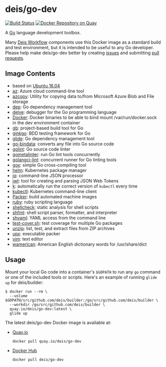 # deis/go-dev

[![Build Status](https://travis-ci.org/deis/docker-go-dev.svg?branch=master)](https://travis-ci.org/deis/docker-go-dev) [![Docker Repository on Quay](https://quay.io/repository/deis/go-dev/status "Docker Repository on Quay")](https://quay.io/repository/deis/go-dev)

A [Go][] language development toolbox.

Many [Deis Workflow][] components use this Docker image as a standard build and test environment,
but it is intended to be useful to any Go developer. Please help make deis/go-dev better by
creating [issues][] and submitting [pull requests][].

## Image Contents

* based on [Ubuntu 16.04][]
* [az][]: Azure cloud command-line tool
* [azcopy][]: Utility for copying data to/from Microsoft Azure Blob and File storage
* [dep][]: Go dependency management tool
* [delve][]: debugger for the Go programming language
* [Docker][]: Docker binaries to be able to bind mount /var/run/docker.sock in the dev environment container
* [gb][]: project-based build tool for Go
* [ginkgo][]: BDD testing framework for Go
* [glide][]: Go dependency management tool
* [go-bindata][]: converts any file into Go source code
* [golint][]: Go source code linter
* [gometalinter][]: run Go lint tools concurrently
* [golangci-lint][]: concurrent runner for Go linting tools
* [gox][]: simple Go cross-compiling tool
* [helm][]: Kubernetes package manager
* [jq][]: command-line JSON processor
* [jwt][]: tool for creating and parsing JSON Web Tokens
* [k][]: automatically run the correct version of `kubectl` every time
* [kubectl][]: Kubernetes command-line client
* [Packer][]: build automated machine images
* [ruby][]: ruby scripting language
* [shellcheck][]: static analysis for shell scripts
* [shfmt][]: shell script parser, formatter, and interpreter
* [shyaml][]: YAML access from the command line
* [test-cover.sh][]: test coverage for multiple Go packages
* [unzip][]: list, test, and extract files from ZIP archives
* [upx][]: executable packer
* [vim][]: text editor
* [wamerican][]: American English dictionary words for /usr/share/dict
## Usage

Mount your local Go code into a container's `$GOPATH` to run any `go` command or one of the
included tools or scripts. Here's an example of running `glide up` for deis/builder:

```console
$ docker run --rm \
  --volume $GOPATH/src/github.com/deis/builder:/go/src/github.com/deis/builder \
  --workdir /go/src/github.com/deis/builder \
  quay.io/deis/go-dev:latest \
  glide up
```

The latest deis/go-dev Docker image is available at:

* [Quay.io][]
  ```
  docker pull quay.io/deis/go-dev
  ```

* [Docker Hub][]
  ```
  docker pull deis/go-dev
  ```

[az]: https://github.com/Azure/azure-cli#readme
[azcopy]: https://docs.microsoft.com/en-us/azure/storage/common/storage-use-azcopy-linux?toc=%2fazure%2fstorage%2ffiles%2ftoc.json
[Deis Workflow]: https://deis.com/
[delve]: https://github.com/derekparker/delve
[dep]: https://github.com/golang/dep
[Docker Hub]: https://hub.docker.com
[Docker]: http://www.docker.com
[gb]: https://github.com/constabulary/gb/
[gen-changelog.sh]: https://github.com/deis/docker-go-dev/tree/master/rootfs/usr/local/bin/gen-changelog.sh
[ginkgo]: https://github.com/onsi/ginkgo
[glide]: https://github.com/Masterminds/glide
[go-bindata]: https://github.com/jteeuwen/go-bindata
[Go]: https://golang.org/
[golint]: https://github.com/golang/lint
[gometalinter]: https://github.com/alecthomas/gometalinter
[golangci-lint]: https://github.com/golangci/golangci-lint
[gox]: https://github.com/mitchellh/gox
[helm]: https://github.com/kubernetes/helm
[issues]: https://github.com/deis/docker-go-dev/issues
[jq]: https://stedolan.github.io/jq/
[jwt]: https://github.com/dgrijalva/jwt-go
[k]: https://github.com/jakepearson/k
[kubectl]: https://kubernetes.io/docs/user-guide/kubectl-overview/
[pull requests]: https://github.com/deis/docker-go-dev/pulls
[Quay.io]: https://quay.io
[Packer]: https://github.com/hashicorp/packer
[ruby]: https://www.ruby-lang.org/
[shellcheck]: https://github.com/koalaman/shellcheck
[shfmt]: https://github.com/mvdan/sh
[shyaml]: https://github.com/0k/shyaml
[test-cover.sh]: https://github.com/deis/docker-go-dev/tree/master/rootfs/usr/local/bin/test-cover.sh
[Ubuntu 16.04]: https://hub.docker.com/_/ubuntu/
[unzip]: https://linux.die.net/man/1/unzip
[upx]: http://upx.sourceforge.net/
[vim]: http://www.vim.org/
[ruby]: https://www.ruby-lang.org/
[wamerican]: https://packages.ubuntu.com/xenial/wamerican
